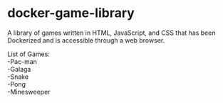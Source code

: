 # docker-game-library
A library of games written in HTML, JavaScript, and CSS that has been Dockerized and is accessible through a web browser.

List of Games:<br />
-Pac-man<br />
-Galaga<br />
-Snake<br />
-Pong<br />
-Minesweeper<br />
